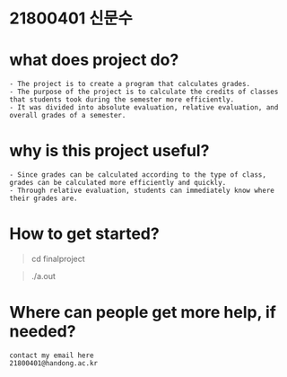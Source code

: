 # 21800401 신문수

# what does project do?
```
- The project is to create a program that calculates grades. 
- The purpose of the project is to calculate the credits of classes that students took during the semester more efficiently. 
- It was divided into absolute evaluation, relative evaluation, and overall grades of a semester.
```

# why is this project useful?
```
- Since grades can be calculated according to the type of class, grades can be calculated more efficiently and quickly.
- Through relative evaluation, students can immediately know where their grades are.
```

# How to get started?
> cd finalproject

> ./a.out

# Where can people get more help, if needed?
```
contact my email here
21800401@handong.ac.kr
```

